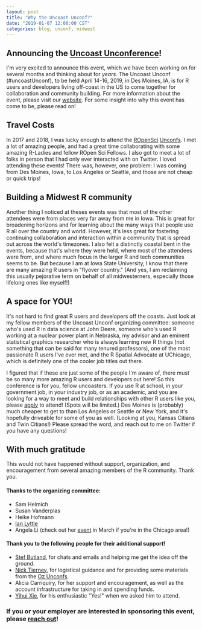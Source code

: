 ```yaml
---
layout: post
title: "Why the Uncoast Unconf?"
date: "2019-01-07 12:00:00 CST"
categories: blog, unconf, midwest
---
```




## Announcing the [Uncoast Unconference](https://uncoast-unconference.netlify.com/)!

I'm very excited to announce this event, which we have been working on for several months and thinking about for *years*. The Uncoast Unconf (#uncoastUnconf), to be held April 14-16, 2019, in Des Moines, IA, is for R users and developers living off-coast in the US to come together for collaboration and community building. For more information about the event, please visit our [website](https://uncoast-unconference.netlify.com/). For some insight into why this event has come to be, please read on! 

## Travel Costs

In 2017 and 2018, I was lucky enough to attend the [ROpenSci](http://unconf18.ropensci.org/) [Unconfs](http://unconf17.ropensci.org/). I met a lot of amazing people, and had a great time collaborating with some amazing R-Ladies and fellow ROpen Sci Fellows. I also got to meet a lot of folks in person that I had only ever interacted with on Twitter. I loved attending these events! There was, however, one problem: I was coming from Des Moines, Iowa, to Los Angeles or Seattle, and those are not cheap or quick trips! 

## Building a Midwest R community

Another thing I noticed at theses events was that most of the other attendees were from places very far away from me in Iowa. This is great for broadening horizons and for learning about the many ways that people use R all over the country and world. However, it's less great for fostering continuing collaboration and interaction within a community that is spread out across the world's timezones. I also felt a distinctly coastal bent in the events, because that's where they were held, where most of the attendees were from, and where much focus in the larger R and tech communities seems to be. But because I am at Iowa State University, I know that there are many amazing R users in "flyover country." (And yes, I am reclaiming this usually pejorative term on behalf of all midwesterners, especially those lifelong ones like myself!) 

## A space for YOU!

It's not hard to find great R users and developers off the coasts. Just look at my fellow members of the Uncoast Unconf organizing committee: someone who's used R in data science at John Deere, someone who's used R working at a nuclear power plant in Nebraska, my advisor and an eminent statistical graphics researcher who is always learning new R things (not something that can be said for many tenured professors), one of the most passionate R users I've ever met, and the R Spatial Advocate at UChicago, which is definitely one of the cooler job titles out there. 

I figured that if these are just some of the people I'm aware of, there must be so many more amazing R users and developers out here! So this conference is for you, fellow uncoasters. If you use R at school, in your government job, in your industry job, or as an academic, and you are looking for a way to meet and build relationships with other R users like you, please [apply](https://iastate.qualtrics.com/jfe/form/SV_b45oWxx4lIt8NMh) to attend! (Spots will be limited.) Des Moines is (probably) much cheaper to get to than Los Angeles or Seattle or New York, and it's hopefully driveable for some of you as well. (Looking at you, Kansas Citians and Twin Citians!) Please spread the word, and reach out to me on Twitter if you have any questions!

## With much gratitude

This would not have happened without support, organization, and encouragement from several amazing members of the R community. Thank you. 

#### Thanks to the organizing committee:

- Sam Helmich
- Susan Vanderplas
- Heike Hofmann 
- [Ian Lyttle](http://ijlyttle.github.io/)
- Angela Li (check out her [event](https://chirunconf.github.io/) in March if you're in the Chicago area!)


#### Thank you to the following people for their additional support! 

- [Stef Butland](https://twitter.com/stefaniebutland?lang=en), for chats and emails and helping me get the idea off the ground.
- [Nick Tierney](https://www.njtierney.com/), for logistical guidance and for providing some materials from the [Oz Unconfs](https://ozunconf18.ropensci.org/).
- Alicia Carriquiry, for her support and encouragement, as well as the account infrastructure for taking in and spending funds. 
- [Yihui Xie](https://yihui.name/en/), for his enthusiastic "Yes!" when we asked him to attend.

### If you or your employer are interested in sponsoring this event, please [reach out](mailto:sctyner@iastate.edu)! 
